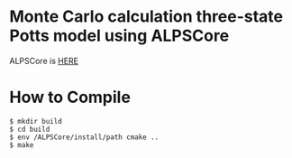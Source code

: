 # Monte Carlo calculation three-state Potts model using ALPSCore
ALPSCore is [HERE](https://alpscore.org)

# How to Compile
```none
$ mkdir build
$ cd build
$ env /ALPSCore/install/path cmake ..
$ make
```


